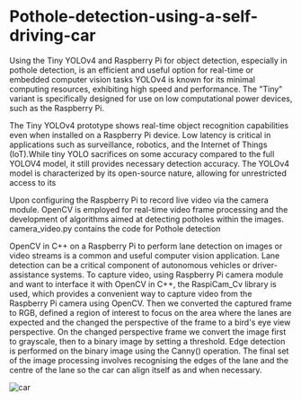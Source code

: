 # Pothole-detection-using-a-self-driving-car

Using the Tiny YOLOv4 and Raspberry Pi for object detection, especially in pothole detection, is an efficient and useful option for real-time or embedded computer vision tasks YOLOv4 is known for its minimal computing resources, exhibiting high speed and performance. The "Tiny" variant is specifically designed for use on low computational power devices, such as the Raspberry Pi.

The Tiny YOLOv4 prototype shows real-time object recognition capabilities even when installed on a Raspberry Pi device. Low latency is critical in applications such as surveillance, robotics, and the Internet of Things (IoT).While tiny YOLO sacrifices on some accuracy compared to the full YOLOV4 model, it still provides necessary detection accuracy. The YOLOv4 model is characterized by its open-source nature, allowing for unrestricted access to its 

Upon configuring the Raspberry Pi to record live video via the camera module. OpenCV is employed for real-time video frame processing and the development of algorithms aimed at detecting potholes within the images.
camera_video.py contains the code for Pothole detection

OpenCV in C++ on a Raspberry Pi to perform lane detection on images or video streams is a common and useful computer vision application. Lane detection can be a critical component of autonomous vehicles or driver-assistance systems. To capture video, using Raspberry Pi camera module and want to interface it with OpenCV in C++, the RaspiCam\_Cv library is used, which provides a convenient way to capture video from the Raspberry Pi camera using OpenCV. Then we converted the captured frame to RGB, defined a region of interest to focus on the area where the lanes are expected and the changed the perspective of the frame to a bird's eye view perspective. On the changed perspective frame we convert the image first to grayscale, then to a binary image by setting a threshold. Edge detection is performed on the binary image using the Canny() operation. The final set of the image processing involves recognising the edges of the lane and the centre of the lane so the car can align itself as and when necessary.

![car](https://github.com/arzoolakhani/Pothole-detection-using-a-self-driving-car/assets/111573266/de849526-97e9-47bd-9147-fc5260a171cb)
